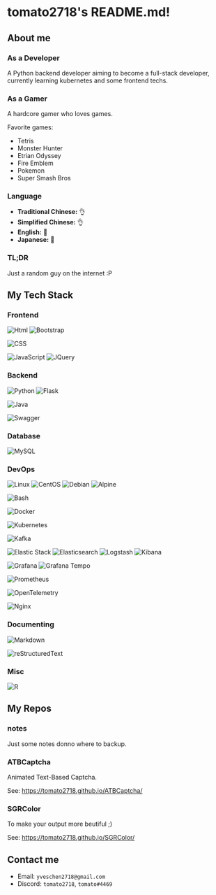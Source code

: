 # tomato2718's README.md!
## About me
### As a Developer
A Python backend developer aiming to become a full-stack developer, currently learning kubernetes and some frontend techs.

### As a Gamer
A hardcore gamer who loves games.

Favorite games:
- Tetris
- Monster Hunter
- Etrian Odyssey
- Fire Emblem
- Pokemon
- Super Smash Bros

### Language
- **Traditional Chinese:** 👌
- **Simplified Chinese:** 👌
- **English:** 🤔
- **Japanese:** 🤏

### TL;DR
Just a random guy on the internet :P

## My Tech Stack
### Frontend
![Html]
![Bootstrap]

![CSS]

![JavaScript]
![JQuery]

### Backend
![Python]
![Flask]

![Java]

![Swagger]

### Database
![MySQL]

### DevOps
![Linux]
![CentOS]
![Debian]
![Alpine]

![Bash]

![Docker]

![Kubernetes]

![Kafka]

![Elastic Stack]
![Elasticsearch]
![Logstash]
![Kibana]

![Grafana]
![Grafana Tempo]

![Prometheus]

![OpenTelemetry]

![Nginx]

### Documenting
![Markdown]

![reStructuredText]

### Misc
![R]

## My Repos
### notes
Just some notes donno where to backup.

### ATBCaptcha
Animated Text-Based Captcha.

See: https://tomato2718.github.io/ATBCaptcha/

### SGRColor
To make your output more beutiful ;)

See: https://tomato2718.github.io/SGRColor/

## Contact me
- Email: `yveschen2718@gmail.com`
- Discord: `tomato2718`, `tomato#4469`

<!-- Links -->
<!-- Frontend -->
[Html]: https://img.shields.io/badge/%E2%9D%9A%E2%9D%9A-------gray?style=flat&logo=html5&logoColor=white&label=HTML&labelColor=E34F26
[CSS]: https://img.shields.io/badge/%E2%9D%9A---------gray?style=flat&logo=css3&logoColor=white&label=CSS&labelColor=%231572B6
[JavaScript]: https://img.shields.io/badge/%E2%9D%9A---------gray?style=flat&logo=JavaScript&logoColor=white&label=JavaScript&labelColor=F7DF1E
[JQuery]: https://img.shields.io/badge/%E2%9D%9A---------gray?style=flat&logo=JQuery&logoColor=white&label=JQuery&labelColor=0769AD
[Bootstrap]: https://img.shields.io/badge/%E2%9D%9A%E2%9D%9A-------gray?style=flat&logo=Bootstrap&logoColor=white&label=Bootstrap&labelColor=%237952B3

<!-- Backend -->
[Python]: https://img.shields.io/badge/%E2%9D%9A%E2%9D%9A%E2%9D%9A%E2%9D%9A%E2%9D%9A-gray?style=flat&logo=Python&logoColor=white&label=Python&labelColor=3776AB
[Flask]: https://img.shields.io/badge/%E2%9D%9A%E2%9D%9A-------gray?style=flat&logo=Flask&logoColor=white&label=Flask&labelColor=231F20

[Java]: https://img.shields.io/badge/%E2%9D%9A%E2%9D%9A-------gray?style=flat&logo=Java&logoColor=white&label=Java&labelColor=F89820

[Swagger]: https://img.shields.io/badge/%E2%9D%9A%E2%9D%9A%E2%9D%9A-----gray?style=flat&logo=Swagger&logoColor=white&label=Swagger&labelColor=85EA2D


<!-- Database -->
[MySQL]: https://img.shields.io/badge/%E2%9D%9A---------gray?style=flat&logo=MySQL&logoColor=white&label=MySQL&labelColor=4479A1

<!-- DevOps -->
[Linux]: https://img.shields.io/badge/%E2%9D%9A%E2%9D%9A%E2%9D%9A-----gray?style=flat&logo=Linux&logoColor=white&label=Linux&labelColor=FCC624
[CentOS]: https://img.shields.io/badge/%E2%9D%9A%E2%9D%9A%E2%9D%9A-----gray?style=flat&logo=CentOS&logoColor=white&label=CentOS&labelColor=262577
[Debian]: https://img.shields.io/badge/%E2%9D%9A%E2%9D%9A-------gray?style=flat&logo=Debian&logoColor=white&label=Debian&labelColor=A81D33
[Alpine]: https://img.shields.io/badge/%E2%9D%9A%E2%9D%9A-------gray?style=flat&logo=Alpine%20Linux&logoColor=white&label=Alpine&labelColor=0D597F

[Bash]: https://img.shields.io/badge/%E2%9D%9A%E2%9D%9A-------gray?style=flat&logo=GNU%20Bash&logoColor=white&label=Bash&labelColor=4EAA25

[Docker]: https://img.shields.io/badge/%E2%9D%9A%E2%9D%9A%E2%9D%9A%E2%9D%9A---gray?style=flat&logo=Docker&logoColor=white&label=Docker&labelColor=2496ED
[Kubernetes]: https://img.shields.io/badge/%E2%9D%9A%E2%9D%9A%E2%9D%9A-----gray?style=flat&logo=Kubernetes&logoColor=white&label=Kubernetes&labelColor=326CE5
[Kafka]: https://img.shields.io/badge/%E2%9D%9A---------gray?style=flat&logo=Apache%20Kafka&logoColor=white&label=Kafka&labelColor=231F20

[Elastic Stack]: https://img.shields.io/badge/%E2%9D%9A%E2%9D%9A%E2%9D%9A-----gray?style=flat&logo=Elastic&logoColor=white&label=Elastic%20Stack&labelColor=005571
[Elasticsearch]: https://img.shields.io/badge/%E2%9D%9A%E2%9D%9A%E2%9D%9A-----gray?style=flat&logo=Elasticsearch&logoColor=white&label=Elasticsearch&labelColor=005571
[Logstash]: https://img.shields.io/badge/%E2%9D%9A%E2%9D%9A-------gray?style=flat&logo=Logstash&logoColor=white&label=Logstash&labelColor=005571
[Kibana]: https://img.shields.io/badge/%E2%9D%9A%E2%9D%9A%E2%9D%9A-----gray?style=flat&logo=Kibana&logoColor=white&label=Kibana&labelColor=005571

[Grafana]: https://img.shields.io/badge/%E2%9D%9A%E2%9D%9A-------gray?style=flat&logo=Grafana&logoColor=white&label=Grafana&labelColor=F46800
[Grafana Tempo]: https://img.shields.io/badge/%E2%9D%9A%E2%9D%9A%E2%9D%9A-----gray?style=flat&logo=Grafana&logoColor=white&label=Grafana%20Tempo&labelColor=F46800

[Prometheus]: https://img.shields.io/badge/%E2%9D%9A---------gray?style=flat&logo=Prometheus&logoColor=white&label=Prometheus&labelColor=E6522C

[OpenTelemetry]: https://img.shields.io/badge/%E2%9D%9A%E2%9D%9A%E2%9D%9A%E2%9D%9A---gray?style=flat&logo=OpenTelemetry&logoColor=white&label=OpenTelemetry&labelColor=231F20

[Nginx]: https://img.shields.io/badge/%E2%9D%9A%E2%9D%9A-------gray?style=flat&logo=Nginx&logoColor=white&label=Nginx&labelColor=009639

<!-- Documenting -->
[Markdown]: https://img.shields.io/badge/%E2%9D%9A%E2%9D%9A%E2%9D%9A%E2%9D%9A%E2%9D%9A-gray?style=flat&logo=Markdown&logoColor=white&label=Markdown&labelColor=231F20
[reStructuredText]: https://img.shields.io/badge/%E2%9D%9A%E2%9D%9A%E2%9D%9A%E2%9D%9A---gray?style=flat&logo=restructuredtext&logoColor=white&label=reStructuredText&labelColor=231F20

<!-- Misc -->
[R]: https://img.shields.io/badge/%E2%9D%9A---------gray?style=flat&logo=R&logoColor=white&label=R&labelColor=276DC3
